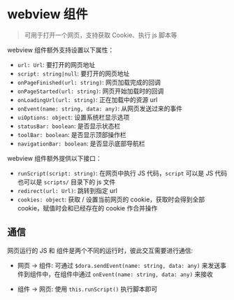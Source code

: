 # webview 组件
> 可用于打开一个网页，支持获取 Cookie、执行 js 脚本等


webview 组件额外支持设置以下属性：
 - `url: Url`: 要打开的网页地址
 - `script: string|null`: 要打开的网页地址
 - `onPageFinished(url: string)`: 网页加载完成的回调
 - `onPageStarted(url: string)`: 网页开始加载时的回调
 - `onLoadingUrl(url: string)`: 正在加载中的资源 url
 - `onEvent(name: string, data: any)`: 从网页发送过来的事件
 - `uiOptions: object`: 设置系统栏显示选项
  - `statusBar: boolean`: 是否显示状态栏
  - `toolBar: boolean`: 是否显示顶部操作栏
  - `navigationBar: boolean`: 是否显示底部导航栏

webview 组件额外提供以下接口：
  - `runScript(script: string)`: 在网页中执行 JS 代码，`script` 可以是 JS 代码也可以是 `scripts/` 目录下的 js 文件
  - `redirect(url: Url)`: 跳转到指定 url
  - `cookies: object`: 获取 / 设置当前网页的 cookie，获取时会得到全部 cookie，赋值时会和已经存在的 cookie 作合并操作


## 通信

网页运行的 JS 和 组件是两个不同的运行时，彼此交互需要进行通信:

 - 网页 -> 组件:
  可通过 `$dora.sendEvent(name: string, data: any)` 来发送事件到组件中，在组件中通过 `onEvent(name: string, data: any)` 来接收

 - 组件 -> 网页:
  使用 `this.runScript()` 执行脚本即可
